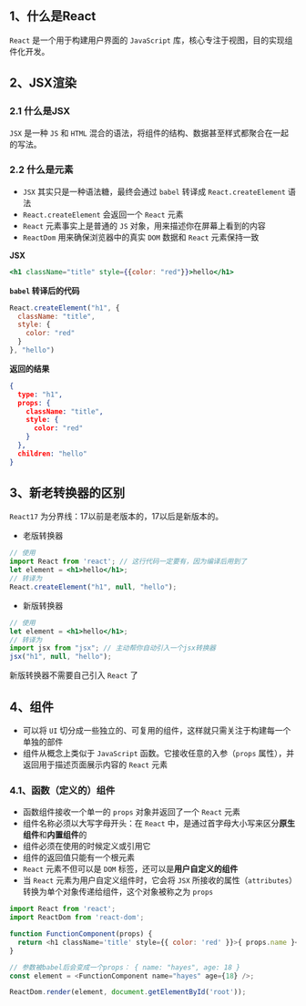 ## 1、什么是React

`React` 是一个用于构建用户界面的 `JavaScript` 库，核心专注于视图，目的实现组件化开发。



## 2、JSX渲染

### 2.1 什么是JSX

`JSX` 是一种 `JS` 和 `HTML` 混合的语法，将组件的结构、数据甚至样式都聚合在一起的写法。



### 2.2 什么是元素

- `JSX` 其实只是一种语法糖，最终会通过 `babel` 转译成 `React.createElement` 语法
- `React.createElement` 会返回一个 `React` 元素
- `React` 元素事实上是普通的 `JS` 对象，用来描述你在屏幕上看到的内容
- `ReactDom` 用来确保浏览器中的真实 `DOM` 数据和 `React` 元素保持一致

**JSX**

```jsx
<h1 className="title" style={{color: "red"}}>hello</h1>
```

**`babel` 转译后的代码**

```js
React.createElement("h1", {
  className: "title",
  style: {
    color: "red"
  }
}, "hello")
```

**返回的结果**

```json
{
  type: "h1",
  props: {
    className: "title",
    style: {
      color: "red"
    }
  },
  children: "hello"
}
```



## 3、新老转换器的区别

`React17` 为分界线：17以前是老版本的，17以后是新版本的。

- 老版转换器

```jsx
// 使用
import React from 'react'; // 这行代码一定要有，因为编译后用到了
let element = <h1>hello</h1>;
// 转译为
React.createElement("h1", null, "hello");
```

- 新版转换器

```jsx
// 使用
let element = <h1>hello</h1>;
// 转译为
import jsx from "jsx"; // 主动帮你自动引入一个jsx转换器
jsx("h1", null, "hello");
```

新版转换器不需要自己引入 `React` 了



## 4、组件

- 可以将 `UI` 切分成一些独立的、可复用的组件，这样就只需关注于构建每一个单独的部件
- 组件从概念上类似于 `JavaScript` 函数。它接收任意的入参（`props` 属性），并返回用于描述页面展示内容的 `React` 元素



### 4.1、函数（定义的）组件

- 函数组件接收一个单一的 `props` 对象并返回了一个 `React` 元素
- 组件名称必须以大写字母开头：在 `React` 中，是通过首字母大小写来区分**原生组件**和**内置组件**的
- 组件必须在使用的时候定义或引用它
- 组件的返回值只能有一个根元素
- `React` 元素不但可以是 `DOM` 标签，还可以是**用户自定义的组件**
- 当 `React` 元素为用户自定义组件时，它会将 `JSX` 所接收的属性（`attributes`）转换为单个对象传递给组件，这个对象被称之为 `props`

```js
import React from 'react';
import ReactDom from 'react-dom';

function FunctionComponent(props) {
  return <h1 className='title' style={{ color: 'red' }}>{ props.name }</h1>;
}

// 参数被babel后会变成一个props： { name: "hayes", age: 18 }
const element = <FunctionComponent name="hayes" age={18} />;

ReactDom.render(element, document.getElementById('root'));
```





















